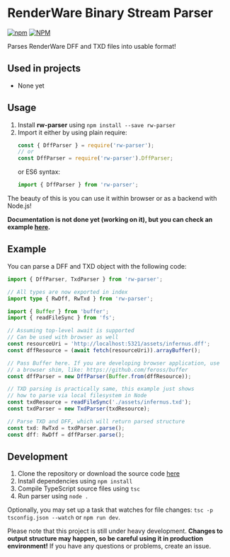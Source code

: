 # RenderWare Binary Stream Parser
[![npm](https://img.shields.io/npm/v/rw-parser.svg)](https://www.npmjs.com/package/rw-parser)
[![NPM](https://img.shields.io/npm/l/rw-parser.svg)](https://github.com/Timic3/rw-parser/blob/master/LICENSE)

Parses RenderWare DFF and TXD files into usable format!

## Used in projects
- None yet

## Usage

 1. Install **rw-parser** using `npm install --save rw-parser`
 2. Import it either by using plain require:
    ```js
    const { DffParser } = require('rw-parser');
    // or
    const DffParser = require('rw-parser').DffParser;
    ```
    or ES6 syntax:
    ```js
    import { DffParser } from 'rw-parser';
    ```

The beauty of this is you can use it within browser or as a backend with Node.js!
    
**Documentation is not done yet (working on it), but you can check an example [here](https://github.com/Timic3/rw-parser/tree/master/examples).**

## Example

You can parse a DFF and TXD object with the following code:

```ts
import { DffParser, TxdParser } from 'rw-parser';

// All types are now exported in index
import type { RwDff, RwTxd } from 'rw-parser';

import { Buffer } from 'buffer';
import { readFileSync } from 'fs';

// Assuming top-level await is supported
// Can be used with browser as well
const resourceUri = 'http://localhost:5321/assets/infernus.dff';
const dffResource = (await fetch(resourceUri)).arrayBuffer();

// Pass Buffer here. If you are developing browser application, use
// a browser shim, like: https://github.com/feross/buffer
const dffParser = new DffParser(Buffer.from(dffResource));

// TXD parsing is practically same, this example just shows
// how to parse via local filesystem in Node
const txdResource = readFileSync('./assets/infernus.txd');
const txdParser = new TxdParser(txdResource);

// Parse TXD and DFF, which will return parsed structure
const txd: RwTxd = txdParser.parse();
const dff: RwDff = dffParser.parse();
```

## Development

 1. Clone the repository or download the source code [here](https://github.com/Timic3/rw-parser/archive/master.zip)
 2. Install dependencies using `npm install`
 3. Compile TypeScript source files using `tsc`
 4. Run parser using `node .`

Optionally, you may set up a task that watches for file changes: `tsc -p tsconfig.json --watch` or `npm run dev`.

Please note that this project is still under heavy development. **Changes to output structure may happen, so be careful using it in production environment!** If you have any questions or problems, create an issue.
